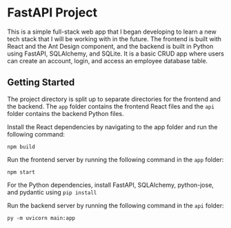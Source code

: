 
# FastAPI Project

This is a simple full-stack web app that I began developing to learn a new tech stack that I will be working with in the future. The frontend is built with React and the Ant Design component, and the backend is built in Python using FastAPI, SQLAlchemy, and SQLite. It is a basic CRUD app where users can create an account, login, and access an employee database table. 

## Getting Started

The project directory is split up to separate directories for the frontend and the backend. The `app` folder contains the frontend React files and the `api` folder contains the backend Python files. 

Install the React dependencies by navigating to the app folder and run the following command:
```
npm build
```

Run the frontend server by running the following command in the `app` folder:
```
npm start
```

For the Python dependencies, install FastAPI, SQLAlchemy, python-jose, and pydantic using `pip install`

Run the backend server by running the following command in the `api` folder:
```
py -m uvicorn main:app
```